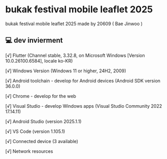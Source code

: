 # bukak festival mobile leaflet 2025
bukak festival mobile leaflet 2025 made by 20609 ( Bae Jinwoo )

## 💻 dev invierment
[√] Flutter (Channel stable, 3.32.8, on Microsoft Windows [Version 10.0.26100.6584], locale ko-KR)

[√] Windows Version (Windows 11 or higher, 24H2, 2009)

[√] Android toolchain - develop for Android devices (Android SDK version 36.0.0)

[√] Chrome - develop for the web

[√] Visual Studio - develop Windows apps (Visual Studio Community 2022 17.14.11)

[√] Android Studio (version 2025.1.1)

[√] VS Code (version 1.105.1)

[√] Connected device (3 available)

[√] Network resources

